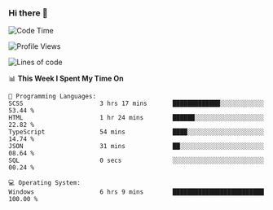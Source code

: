 ### Hi there 👋
<!--START_SECTION:waka-->
![Code Time](http://img.shields.io/badge/Code%20Time-214%20hrs%2042%20mins-blue)

![Profile Views](http://img.shields.io/badge/Profile%20Views-0-blue)

![Lines of code](https://img.shields.io/badge/From%20Hello%20World%20I%27ve%20Written-1.1%20million%20lines%20of%20code-blue)

📊 **This Week I Spent My Time On** 

```text
💬 Programming Languages: 
SCSS                     3 hrs 17 mins       █████████████░░░░░░░░░░░░   53.44 % 
HTML                     1 hr 24 mins        ██████░░░░░░░░░░░░░░░░░░░   22.82 % 
TypeScript               54 mins             ████░░░░░░░░░░░░░░░░░░░░░   14.74 % 
JSON                     31 mins             ██░░░░░░░░░░░░░░░░░░░░░░░   08.64 % 
SQL                      0 secs              ░░░░░░░░░░░░░░░░░░░░░░░░░   00.24 % 

💻 Operating System: 
Windows                  6 hrs 9 mins        █████████████████████████   100.00 % 
```


<!--END_SECTION:waka-->
<!--
**AnimeruFR/AnimeruFR** is a ✨ _special_ ✨ repository because its `README.md` (this file) appears on your GitHub profile.

Here are some ideas to get you started:

- 🔭 I’m currently working on ...
- 🌱 I’m currently learning ...
- 👯 I’m looking to collaborate on ...
- 🤔 I’m looking for help with ...
- 💬 Ask me about ...
- 📫 How to reach me: ...
- 😄 Pronouns: ...
- ⚡ Fun fact: ...
-->
